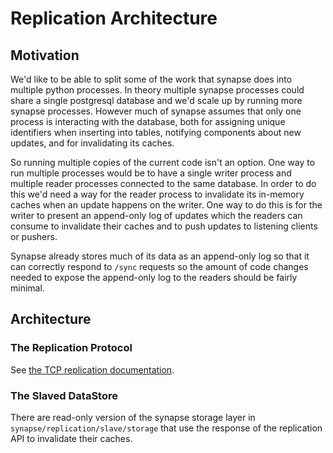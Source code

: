 # Replication Architecture

## Motivation

We'd like to be able to split some of the work that synapse does into
multiple python processes. In theory multiple synapse processes could
share a single postgresql database and we\'d scale up by running more
synapse processes. However much of synapse assumes that only one process
is interacting with the database, both for assigning unique identifiers
when inserting into tables, notifying components about new updates, and
for invalidating its caches.

So running multiple copies of the current code isn't an option. One way
to run multiple processes would be to have a single writer process and
multiple reader processes connected to the same database. In order to do
this we'd need a way for the reader process to invalidate its in-memory
caches when an update happens on the writer. One way to do this is for
the writer to present an append-only log of updates which the readers
can consume to invalidate their caches and to push updates to listening
clients or pushers.

Synapse already stores much of its data as an append-only log so that it
can correctly respond to `/sync` requests so the amount of code changes
needed to expose the append-only log to the readers should be fairly
minimal.

## Architecture

### The Replication Protocol

See [the TCP replication documentation](tcp_replication.md).

### The Slaved DataStore

There are read-only version of the synapse storage layer in
`synapse/replication/slave/storage` that use the response of the
replication API to invalidate their caches.
